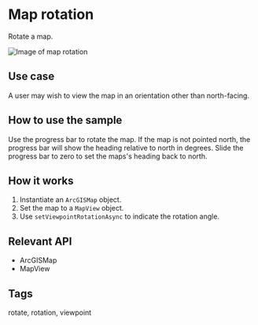 # Map rotation

Rotate a map.

![Image of map rotation](map-rotation.png)

## Use case

A user may wish to view the map in an orientation other than north-facing.

## How to use the sample

Use the progress bar to rotate the map. If the map is not pointed north, the progress bar will show the heading relative to north in degrees. Slide the progress bar to zero to set the maps's heading back to north.

## How it works

1. Instantiate an `ArcGISMap` object.
2. Set the map to a `MapView` object.
3. Use `setViewpointRotationAsync` to indicate the rotation angle.

## Relevant API

* ArcGISMap
* MapView

## Tags

rotate, rotation, viewpoint